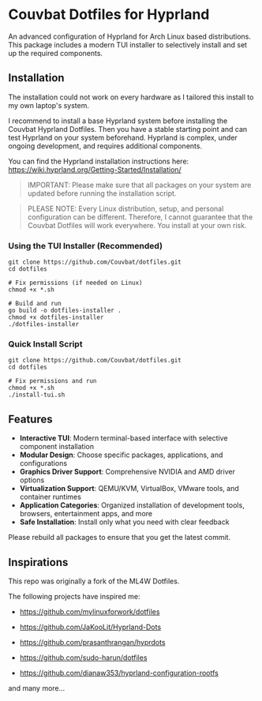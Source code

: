 # Couvbat Dotfiles for Hyprland

An advanced configuration of Hyprland for Arch Linux based distributions. This package includes a modern TUI installer to selectively install and set up the required components.

## Installation

The installation could not work on every hardware as I tailored this install to my own laptop's system.

I recommend to install a base Hyprland system before installing the Couvbat Hyprland Dotfiles. Then you have a stable starting point and can test Hyprland on your system beforehand. Hyprland is complex, under ongoing development, and requires additional components.

You can find the Hyprland installation instructions here: https://wiki.hyprland.org/Getting-Started/Installation/

> IMPORTANT: Please make sure that all packages on your system are updated before running the installation script.

> PLEASE NOTE: Every Linux distribution, setup, and personal configuration can be different. Therefore, I cannot guarantee that the Couvbat Dotfiles will work everywhere. You install at your own risk.

### Using the TUI Installer (Recommended)

```shell
git clone https://github.com/Couvbat/dotfiles.git
cd dotfiles

# Fix permissions (if needed on Linux)
chmod +x *.sh

# Build and run
go build -o dotfiles-installer .
chmod +x dotfiles-installer
./dotfiles-installer
```

### Quick Install Script

```shell
git clone https://github.com/Couvbat/dotfiles.git
cd dotfiles

# Fix permissions and run
chmod +x *.sh
./install-tui.sh
```

## Features

- **Interactive TUI**: Modern terminal-based interface with selective component installation
- **Modular Design**: Choose specific packages, applications, and configurations
- **Graphics Driver Support**: Comprehensive NVIDIA and AMD driver options
- **Virtualization Support**: QEMU/KVM, VirtualBox, VMware tools, and container runtimes
- **Application Categories**: Organized installation of development tools, browsers, entertainment apps, and more
- **Safe Installation**: Install only what you need with clear feedback

Please rebuild all packages to ensure that you get the latest commit.

## Inspirations

This repo was originally a fork of the ML4W Dotfiles.

The following projects have inspired me:

- https://github.com/mylinuxforwork/dotfiles

- https://github.com/JaKooLit/Hyprland-Dots
- https://github.com/prasanthrangan/hyprdots
- https://github.com/sudo-harun/dotfiles
- https://github.com/dianaw353/hyprland-configuration-rootfs

and many more...
